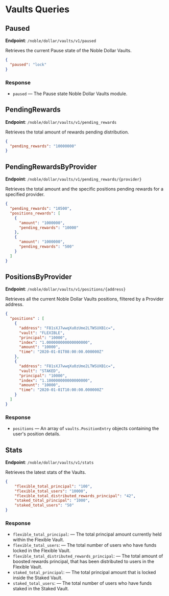# Vaults Queries

## Paused

**Endpoint**: `/noble/dollar/vaults/v1/paused`

Retrieves the current Pause state of the Noble Dollar Vaults.

```json
{
  "paused": "lock"
}
```

### Response

- `paused` — The Pause state Noble Dollar Vaults module.

## PendingRewards

**Endpoint**: `/noble/dollar/vaults/v1/pending_rewards`

Retrieves the total amount of rewards pending distribution.

```json
{
  "pending_rewards": "10000000"
}
```

## PendingRewardsByProvider

**Endpoint**: `/noble/dollar/vaults/v1/pending_rewards/{provider}`

Retrieves the total amount and the specific positions pending rewards for a specified provider.

```json
{
  "pending_rewards": "10500",
  "positions_rewards": [
    {
      "amount": "1000000",
      "pending_rewards": "10000"
    },
    {
      "amount": "1000000",
      "pending_rewards": "500"
    }
  ]
}
```

## PositionsByProvider

**Endpoint**: `/noble/dollar/vaults/v1/positions/{address}`

Retrieves all the current Noble Dollar Vaults positions, filtered by a Provider address.

```json
{
  "positions" : [
    {
      "address": "F81sXJ7wwqXu0zUme2LTWSUXB1c=",
      "vault": "FLEXIBLE",
      "principal": "10000",
      "index": "1.000000000000000000",
      "amount": "10000",
      "time": "2020-01-01T08:00:00.000000Z"
    },
    {
      "address": "F81sXJ7wwqXu0zUme2LTWSUXB1c=",
      "vault": "STAKED",
      "principal": "10000",
      "index": "1.100000000000000000",
      "amount": "10000",
      "time": "2020-01-01T10:00:00.000000Z"
    }
  ]
}
```

### Response

- `positions` — An array of `vaults.PositionEntry` objects containing the user's position details.

## Stats

**Endpoint**: `/noble/dollar/vaults/v1/stats`

Retrieves the latest stats of the Vaults.

```json
{
    "flexible_total_principal": "100",
    "flexible_total_users": "10000",
    "flexible_total_distributed_rewards_principal": "42",
    "staked_total_principal": "1000",
    "staked_total_users": "50"
}
```

### Response

- `flexible_total_principal`: — The total principal amount currently held within the Flexible Vault.
- `flexible_total_users`: — The total number of users who have funds locked in the Flexible Vault.
- `flexible_total_distributed_rewards_principal`: — The total amount of boosted rewards principal, that has been distributed to users in the Flexible Vault.
- `staked_total_principal`: — The total principal amount that is locked inside the Staked Vault.
- `staked_total_users`: — The total number of users who have funds staked in the Staked Vault.
